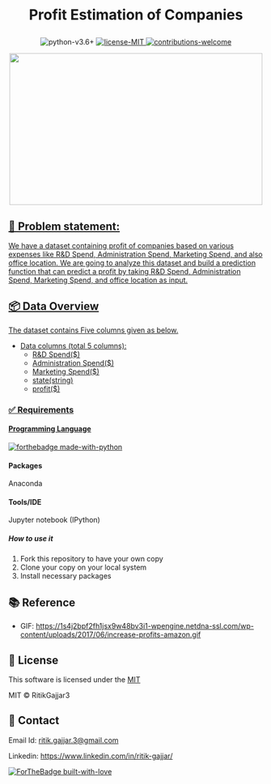 # <p align="center">Profit Estimation of Companies</p>

<p align="center">
    <img src="https://img.shields.io/badge/python-v3.6+-blue.svg"
         alt="python-v3.6+">
    <a href="https://github.com/RitikGajjar3/Profit-Estimation-of-Companies-Notebook/blob/master/LICENSE">
    <img src="https://img.shields.io/badge/license-MIT-green.svg"
         alt="license-MIT">
    <img src="https://img.shields.io/badge/contributions-welcome-orange.svg"
         alt="contributions-welcome">
</p>

<p align="center">
  <img width="500" height="300" src="https://1s4j2bpf2fh1jsx9w48bv3i1-wpengine.netdna-ssl.com/wp-content/uploads/2017/06/increase-profits-amazon.gif">
</p>

<h2>📘 Problem statement:</h2>
We have a dataset containing profit of companies based on various expenses like R&amp;D Spend, Administration Spend, Marketing Spend, and also office location. We are going to analyze this dataset and build a prediction function that can predict a profit by taking R&amp;D Spend,  Administration Spend, Marketing Spend, and office location as input.


<h2>📦 Data Overview</h2>
The dataset contains Five columns given as below.

- Data columns (total 5 columns):  
    - R&D Spend($)
    - Administration Spend($)
    - Marketing Spend($)
    - state(string)
    - profit($)

### ✅  Requirements

#### Programming Language
[![forthebadge made-with-python](http://ForTheBadge.com/images/badges/made-with-python.svg)](https://www.python.org/)

#### Packages
Anaconda

#### Tools/IDE 
Jupyter notebook (IPython)

##### How to use it
1. Fork this repository to have your own copy
2. Clone your copy on your local system
3. Install necessary packages

## 📚 Reference
- GIF: https://1s4j2bpf2fh1jsx9w48bv3i1-wpengine.netdna-ssl.com/wp-content/uploads/2017/06/increase-profits-amazon.gif

## 📜 License

This software is licensed under the [MIT](https://github.com/RitikGajjar3/Used-BMW-cars-Price-Prediction/blob/master/LICENSE)

MIT © RitikGajjar3

## 🤝 Contact

Email Id: ritik.gajjar.3@gmail.com

Linkedin: https://www.linkedin.com/in/ritik-gajjar/

[![ForTheBadge built-with-love](http://ForTheBadge.com/images/badges/built-with-love.svg)](https://github.com/RitikGajjar3)
